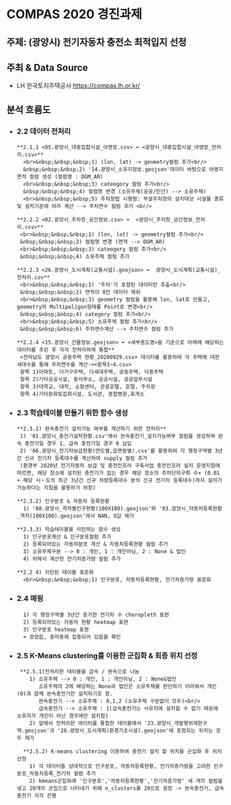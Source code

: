 # COMPAS 2020 경진과제
## 주제: (광양시) 전기자동차 충전소 최적입지 선정
## 주최 & Data Source
* LH 한국토지주택공사 https://compas.lh.or.kr/

## 분석 흐름도 
- ### 2.2 데이터 전처리
      **2.1.1 <05.광양시_대중집합시설_야영장.csv> ➡️ <광양시_대중집합시설_야영장_전처리.csv>**
        <br>&nbsp;&nbsp;&nbsp;1) (lon, lat) -> geometry컬럼 추가<br/>
        &nbsp;&nbsp;&nbsp;2) '14.광양시_소유지정보.geojson'데이터 바탕으로 야영지 면적 컬럼 생성 (컬럼명 : DGM_AR)
        <br>&nbsp;&nbsp;&nbsp;3) cateogory 컬럼 추가<br/>
        &nbsp;&nbsp;&nbsp;4) 컬럼명 변경 (소유주체(공공/민간) --> 소유주체)
        <br>&nbsp;&nbsp;&nbsp;5) 주차장법 시행령: 부설주차장의 설치대상 시설물 종류 및 설치기준에 따라 계산 --> 주차면수 컬럼 추가 <br/>

      **2.2.2 <02.광양시_주차장_공간정보.csv> ➡️  <광양시_주차장_공간정보_전처리.csv>**
       <br>&nbsp;&nbsp;&nbsp;1) (lon, lat) -> geometry컬럼 추가<br/>
       &nbsp;&nbsp;&nbsp;2) 컬럼명 변경 (면적 --> DGM_AR)
       <br>&nbsp;&nbsp;&nbsp;3) cateogory 컬럼 추가<br/>
       &nbsp;&nbsp;&nbsp;4) 소유주체 컬럼 추가

      **2.2.3 <26.광양시_도시계획(교통시설).geojson> ➡️  광양시_도시계획(교통시설)_전처리.csv**
       <br>&nbsp;&nbsp;&nbsp;1) '주차'가 포함된 데이터만 추출<br/>
       &nbsp;&nbsp;&nbsp;2) 면적이 0인 데이터 제외
       <br>&nbsp;&nbsp;&nbsp;3) geometry 컬럼을 활용해 lon, lat로 만들고, geometry의 Multipoligon형태를 Point로 변경<br/>
       &nbsp;&nbsp;&nbsp;4) category 컬럼 추가<br/>
       <br>&nbsp;&nbsp;&nbsp;5) 소유주체 컬럼 추가<br/>
       &nbsp;&nbsp;&nbsp;6) 주차면수계산 --> 주차면수 컬럼 추가

      **2.2.4 <15.광양시_건물정보.geojson> ➡️ <세부용도명>을 기준으로 아래에 해당하는 데이터를 추린 후 각각 전처리하여 통합**
       <전라남도 광양시 공동주택 현황_20200929.csv> 데이터를 활용하여 각 주택에 대한 세대수를 통해 주차면수를 계산-><항목1~4.csv>
       항목 1)아파트, 다가구주택, 다세대주택, 공동주택, 다중주택
       항목 2)기타공공시설, 동사무소, 공공시설, 공공업무시설
       항목 3)대학교, 대학, 쇼핑센터, 관광호텔, 호텔, 주차장
       항목 4)기타문화및집회시설, 도서관, 종합병원,휴게소

- ### 2.3 학습테이블 만들기 위한 함수 생성
      **2.3.1) 완속충전기 설치가능 여부를 계산하기 위한 전처리**
       1) '01.광양시_충전기설치현황.csv'에서 완속충전기_설치가능여부 컬럼을 생성하여 완속 충전기일 경우 1, 급속 충전기일 경우 0 삽입
       2) '06.광양시_전기차보급현황(연도별,읍면동별).csv'를 활용하여 각 행정구역별 3년간 신규 전기차 등록대수를 계산하여 supply 컬럼 추가
       (환경부 2020년 전기자동차 보급 및 충전인프라 구축사업 충전인프라 설치 운영지침에 따르면, 해당 장소에 설치된 충전기가 없는 경우 해당 장소의 주차단위구획 수× (0.01 + 해당 시‧도의 최근 3년간 신규 차량등록대수 분의 신규 전기차 등록대수)까지 설치가 가능하다는 지침을 활용하기 위함)

      **2.3.2) 인구분포 & 자동차 등록현황
        1) '08.광양시_격자별인구현황(100X100).geojson'와 '03.광양시_자동차등록현황_격자(100X100).geojson'에서 NAN, O값 제거

      **2.3.3) 학습테이블을 리턴하는 함수 생성
        1) 인구분포계산 & 인구분포컬럼 추가
        2) 등록되어있는 자동차분포 계산 & 자동차등록현황 컬럼 추가
        3) 소유주체구분 --> 0 : 개인, 1 : 개인아님, 2 : None & 법인
        4) 위에서 계산한 전기차증가량 컬럼 추가

      **2.2 4) 리턴된 테이블 표준화
        <br>&nbsp;&nbsp;&nbsp;1) 인구분포, 자동차등록현황, 전기차증가량 표준화

- ### 2.4 매핑
        1) 각 행정구역별 3년간 증가한 전기차 수 choropleth 표현
        2) 등록되어있는 자동차 현황 heatmap 표현
        3) 인구분포 heatmap 표현
        ➡️ 광양읍, 중마동에 집중되어 있음을 확인
        
- ### 2.5 K-Means clustering를 이용한 군집화 & 최종 위치 선정
       **2.5.1)전처리한 테이블을 급속 / 완속으로 나눔
          1) 소유주체 --> 0 : 개인, 1 : 개인아님, 2 : None&법인
             소유주체의 2에 해당하는 None과 법인은 소유주체를 판단하기 어려워서 개인(0)과 함께 완속충전기만 설치하기로 함.
             완속충전기 --> 소유주체 : 0,1,2 (소유주체 구분없이 모두)<br/>
             급속충전기 --> 소유주체 : 1(급속충전기는 사유지에 설치할 수 없기 때문에 소유자가 개인이 아닌 경우에만 설치함)
          2) 앞에서 전처리한 데이터를 통합한 테이블에서 '23.광양시_개발행위제한구역.geojson'과 '28.광양시_도시계획(환경기초시설).geojson'에 포함되는 위치는 모두 제거
 
        **2.5.2) K-means clustering 이용하여 충전기 설치 할 위치들 군집화 후 위치선정
          1) 각 데이터들 상대적으로 인구분포, 자동차등록현황, 전기차증가량을 고려한 인구분포_자동차등록_전기차 컬럼 추가
          2) kmeans군집화에 '인구분포','자동차등록현황','전기차증가량' 세 개의 컬럼을 넣고 20개의 군집으로 나타내기 위해 n_clusters를 20으로 설정 -> 완속충전기, 급속충전기 각각 진행

